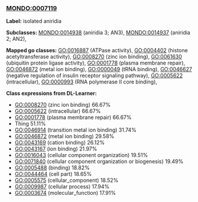 
### [MONDO:0007119](http://purl.obolibrary.org/obo/MONDO_0007119)
**Label:** isolated aniridia

**Subclasses:** [MONDO:0014938](http://purl.obolibrary.org/obo/MONDO_0014938) (aniridia 3; AN3), [MONDO:0014937](http://purl.obolibrary.org/obo/MONDO_0014937) (aniridia 2; AN2), 

**Mapped go classes:** [GO:0016887](http://purl.obolibrary.org/obo/GO_0016887) (ATPase activity), [GO:0004402](http://purl.obolibrary.org/obo/GO_0004402) (histone acetyltransferase activity), [GO:0008270](http://purl.obolibrary.org/obo/GO_0008270) (zinc ion binding), [GO:0061630](http://purl.obolibrary.org/obo/GO_0061630) (ubiquitin protein ligase activity), [GO:0001778](http://purl.obolibrary.org/obo/GO_0001778) (plasma membrane repair), [GO:0046872](http://purl.obolibrary.org/obo/GO_0046872) (metal ion binding), [GO:0000049](http://purl.obolibrary.org/obo/GO_0000049) (tRNA binding), [GO:0046627](http://purl.obolibrary.org/obo/GO_0046627) (negative regulation of insulin receptor signaling pathway), [GO:0005622](http://purl.obolibrary.org/obo/GO_0005622) (intracellular), [GO:0000993](http://purl.obolibrary.org/obo/GO_0000993) (RNA polymerase II core binding), 

**Class expressions from DL-Learner:**

- [GO:0008270](http://purl.obolibrary.org/obo/GO_0008270) (zinc ion binding) 66.67%
- [GO:0005622](http://purl.obolibrary.org/obo/GO_0005622) (intracellular) 66.67%
- [GO:0001778](http://purl.obolibrary.org/obo/GO_0001778) (plasma membrane repair) 66.67%
- Thing 51.11%
- [GO:0046914](http://purl.obolibrary.org/obo/GO_0046914) (transition metal ion binding) 31.74%
- [GO:0046872](http://purl.obolibrary.org/obo/GO_0046872) (metal ion binding) 29.58%
- [GO:0043169](http://purl.obolibrary.org/obo/GO_0043169) (cation binding) 26.12%
- [GO:0043167](http://purl.obolibrary.org/obo/GO_0043167) (ion binding) 21.97%
- [GO:0016043](http://purl.obolibrary.org/obo/GO_0016043) (cellular component organization) 19.51%
- [GO:0071840](http://purl.obolibrary.org/obo/GO_0071840) (cellular component organization or biogenesis) 19.49%
- [GO:0005488](http://purl.obolibrary.org/obo/GO_0005488) (binding) 18.82%
- [GO:0044464](http://purl.obolibrary.org/obo/GO_0044464) (cell part) 18.65%
- [GO:0005575](http://purl.obolibrary.org/obo/GO_0005575) (cellular_component) 18.52%
- [GO:0009987](http://purl.obolibrary.org/obo/GO_0009987) (cellular process) 17.94%
- [GO:0003674](http://purl.obolibrary.org/obo/GO_0003674) (molecular_function) 17.91%


